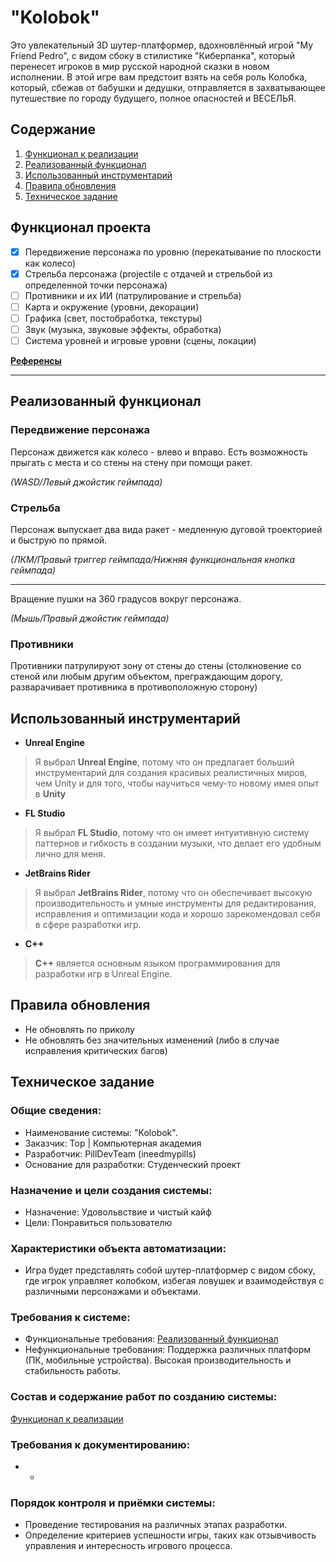 # **"Kolobok"**

Это увлекательный 3D шутер-платформер, вдохновлённый игрой "My Friend Pedro", с видом сбоку в стилистике "Киберпанка", который перенесет игроков в мир русской народной сказки в новом исполнении. В этой игре вам предстоит взять на себя роль Колобка, который, сбежав от бабушки и дедушки, отправляется в захватывающее путешествие по городу будущего, полное опасностей и ВЕСЕЛЬЯ.

## Содержание 

1. [Функционал к реализации](#функционал-проекта)
2. [Реализованный функционал](#реализованный-функционал)
3. [Использованный инструментарий](#использованный-инструментарий)
4. [Правила обновления](#правила-обновления)
5. [Техническое задание](#техническое-задание)

## Функционал проекта
- [x] Передвижение персонажа по уровню (перекатывание по плоскости как колесо)
- [x] Стрельба персонажа (projectile с отдачей и стрельбой из определенной точки персонажа)
- [ ] Противники и их ИИ (патрулирование и стрельба)
- [ ] Карта и окружение (уровни, декорации)
- [ ] Графика (свет, постобработка, текстуры)
- [ ] Звук (музыка, звуковые эффекты, обработка)
- [ ] Система уровней и игровые уровни (сцены, локации)

**[Референсы](https://docs.google.com/document/d/1YPO16_oO2tin3Nsrrw6C98iEF-mBPWFx7zZ9FfArYOs/edit?usp=sharing)**

---

## Реализованный функционал

### Передвижение персонажа

Персонаж движется как колесо - влево и вправо. Есть возможность прыгать с места и со стены на стену при помощи ракет. 

*(WASD/Левый джойстик геймпада)*

### Стрельба

Персонаж выпускает два вида ракет - медленную дуговой троекторией и быструю по прямой.

*(ЛКМ/Правый триггер геймпада/Нижняя функциональная кнопка геймпада)*

---

Вращение пушки на 360 градусов вокруг персонажа.

*(Мышь/Правый джойстик геймпада)*

### Противники

Противники патрулируют зону от стены до стены (столкновение со стеной или любым другим объектом, преграждающим дорогу, разварачивает противника в противоположную сторону)

## Использованный инструментарий

* **Unreal Engine**
  
> Я выбрал **Unreal Engine**, потому что он предлагает больший инструментарий для создания красивых реалистичных миров, чем Unity и для того, чтобы научиться чему-то новому имея опыт в **Unity**

* **FL Studio**
  
> Я выбрал **FL Studio**, потому что он имеет интуитивную систему паттернов и гибкость в создании музыки, что делает его удобным лично для меня.

* **JetBrains Rider**
  
> Я выбрал **JetBrains Rider**, потому что он обеспечивает высокую производительность и умные инструменты для редактирования, исправления и оптимизации кода и хорошо зарекомендовал себя в сфере разработки игр.

* **C++**
  
> **C++** является основным языком программирования для разработки игр в Unreal Engine.

## Правила обновления 

* Не обновлять по приколу
* Не обновлять без значительных изменений (либо в случае исправления критических багов)

## Техническое задание
### Общие сведения:
* Наименование системы: "Kolobok".
* Заказчик: Top | Компьютерная академия
* Разработчик: PillDevTeam (ineedmypills)
* Основание для разработки: Студенческий проект

### Назначение и цели создания системы:
* Назначение: Удовольвствие и чистый кайф
* Цели: Понравиться пользователю

### Характеристики объекта автоматизации:
* Игра будет представлять собой шутер-платформер с видом сбоку, где игрок управляет колобком, избегая ловушек и взаимодействуя с различными персонажами и объектами.

### Требования к системе:
* Функциональные требования: [Реализованный функционал](#реализованный-функционал)
* Нефункциональные требования: Поддержка различных платформ (ПК, мобильные устройства). Высокая производительность и стабильность работы.

### Состав и содержание работ по созданию системы:
[Функционал к реализации](#функционал-проекта)

### Требования к документированию:
* -

### Порядок контроля и приёмки системы:
* Проведение тестирования на различных этапах разработки.
* Определение критериев успешности игры, таких как отзывчивость управления и интересность игрового процесса.

